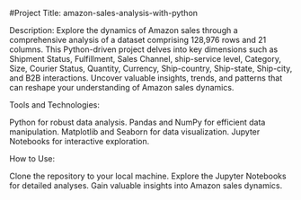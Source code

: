#Project Title: amazon-sales-analysis-with-python

Description:
Explore the dynamics of Amazon sales through a comprehensive analysis of a dataset comprising 128,976 rows and 21 columns. This Python-driven project delves into key dimensions such as Shipment Status, Fulfillment, Sales Channel, ship-service level, Category, Size, Courier Status, Quantity, Currency, Ship-country, Ship-state, Ship-city, and B2B interactions. Uncover valuable insights, trends, and patterns that can reshape your understanding of Amazon sales dynamics.

Tools and Technologies:

Python for robust data analysis.
Pandas and NumPy for efficient data manipulation.
Matplotlib and Seaborn for data visualization.
Jupyter Notebooks for interactive exploration.

How to Use:

Clone the repository to your local machine.
Explore the Jupyter Notebooks for detailed analyses.
Gain valuable insights into Amazon sales dynamics.
